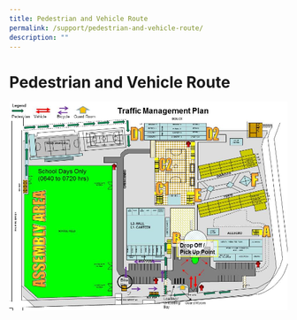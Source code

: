 ```yaml
---
title: Pedestrian and Vehicle Route
permalink: /support/pedestrian-and-vehicle-route/
description: ""
---
```

Pedestrian and Vehicle Route
=======================


![here](/images/1443412269106905142.jpg)